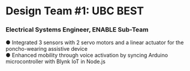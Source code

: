 # Design Team #1: UBC BEST
### Electrical Systems Engineer, ENABLE Sub-Team

● Integrated 3 sensors with 2 servo motors and a linear actuator for the poncho-wearing assistive device         
● Enhanced mobility through voice activation by syncing Arduino microcontroller with Blynk IoT in Node.js         
